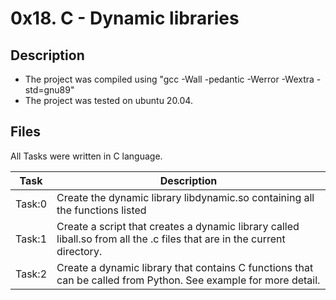 # 0x18. C - Dynamic libraries

## Description
* The project was compiled using "gcc -Wall -pedantic -Werror -Wextra -std=gnu89"
* The project was tested on ubuntu 20.04.

## Files
All Tasks were written in C language.

| Task | Description |
| ---- | ----------- |
| Task:0 | Create the dynamic library libdynamic.so containing all the functions listed |
| Task:1 | Create a script that creates a dynamic library called liball.so from all the .c files that are in the current directory. |
| Task:2 | Create a dynamic library that contains C functions that can be called from Python. See example for more detail. |
